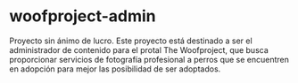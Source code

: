 # woofproject-admin

Proyecto sin ánimo de lucro. Este proyecto está destinado a ser el administrador de contenido para el protal The Woofproject, que busca proporcionar servicios de fotografía profesional a perros que se encuentren en adopción para mejor las posibilidad de ser adoptados.
